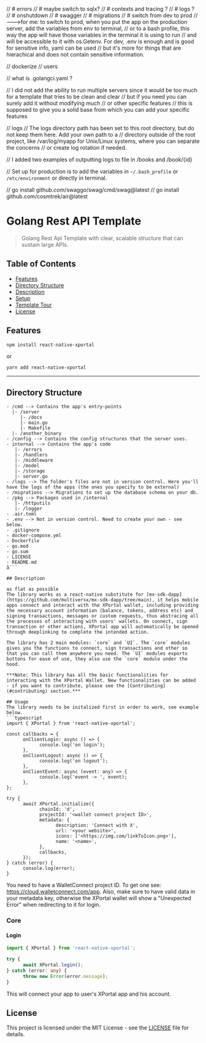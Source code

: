 // # errors 
// # maybe switch to sqlx?
// # contexts and tracing ?
// # logs ?
// # onshutdown
// # swagger
// # migrations
// # switch from dev to prod
// --->for me: to switch to prod, when you put the app on the production server, add the variables from env to terminal,
// or to a bash profile, this way the app will have those variables in the terminal it is using to run
// and will be accessible to it with os.Getenv. For dev, .env is enough and is good for sensitive info, yaml can be used
// but it's more for things that are hierachical and does not contain sensitive information.

// dockerize
// users

// what is .golangci.yaml ?

// I did not add the ability to run multiple servers since it would be too much for a template that tries to be clean and clear
// but if you need you can surely add it without modifying much
// or other specific features
// this is supposed to give you a solid base from which you can add your specific features

// logs
// The logs directory path has been set to this root directory, but do not keep them here. Add your own path to a
// directory outside of the root project, like /var/log/myapp for Unix/Linux systems, where you can separate the concerns
// or create log rotation if needed.

// I added two examples of outputting logs to file in /books and /book/{id}

// Set up for production is to add the variables in `~/.bash_profile` or `/etc/environment` or directly in terminal.

// go install github.com/swaggo/swag/cmd/swag@latest
// go install github.com/cosmtrek/air@latest


# Golang Rest API Template
> Golang Rest Api Template with clear, scalable structure that can sustain large APIs.

## Table of Contents

- [Features](#Features)
- [Directory Structure](#Directory-Structure)
- [Description](#Description)
- [Setup](#Setup)
- [Template Tour](#Tempalte-Tour)
- [License](#license)

## Features

```bash
npm install react-native-xportal
```
or 
```bash
yarn add react-native-xportal
```

---

## Directory Structure
```
- /cmd --> Contains the app's entry-points 
  |- /server
     |- /docs
     |- main.go
     |- Makefile
  |- /another_binary
- /config --> Contains the config structures that the server uses.
- internal --> Contains the app's code
   |- /errors
   |- /handlers
   |- /middleware
   |- /model
   |- /storage
   |- server.go
- /logs --> The folder's files are not in version control. Here you'll have the logs of the apps (the ones you specify to be external)
- /migrations --> Migrations to set up the database schema on your db.
- /pkg --> Packages used in /internal
   |- /httputils
   |- /logger
- .air.toml
- .env --> Not in version control. Need to create your own - see below.
- .gitignore
- docker-compose.yml
- Dockerfile
- go.mod
- go.sum
- LICENSE
- README.md
å```

## Description

as flat as possible
The library works as a react-native substitute for [mx-sdk-dapp](https://github.com/multiversx/mx-sdk-dapp/tree/main), it helps mobile apps connect and interact with the XPortal wallet, including providing the necessary account information (balance, tokens, address etc) and signing transactions, messages or custom requests, thus abstracing all the processes of interacting with users' wallets. On connect, sign transaction or other actions, XPortal app will automatically be opened through deeplinking to complete the intended action. 

The library has 2 main modules: `core` and `UI`. The `core` modules gives you the functions to connect, sign transactions and other so that you can call them anywhere you need. The `UI` modules exports buttons for ease of use, they also use the `core` module under the hood.

***Note: This library has all the basic functionalities for interacting with the XPortal Wallet. New functionalities can be added - if you want to contribute, please see the [Contributing](#contributing) section.***

## Usage
The library needs to be initalized first in order to work, see example below.
```typescript
import { XPortal } from 'react-native-xportal';

const callbacks = {
      onClientLogin: async () => {
            console.log('on login');
      },
      onClientLogout: async () => {
            console.log('on logout');
      },
      onClientEvent: async (event: any) => {
            console.log('event -> ', event);
      },
};

try {
      await XPortal.initialize({
            chainId: 'd',
            projectId: '<wallet connect project ID>',
            metadata: {
                  description: 'Connect with X',
                  url: '<your website>',
                  icons: ['<https://img.com/linkToIcon.png>'],
                  name: '<name>',
            },
            callbacks,
      });
} catch (error) {
      console.log(error);
}
```
You need to  have a WalletConnect project ID. To get one see: https://cloud.walletconnect.com/app. Also, make sure to have valid data in your metadata key, otherwise the XPortal wallet will show a "Unexpected Error" when redirecting to it for login.

### Core
#### Login
```typescript
import { XPortal } from 'react-native-xportal';

try {
      await XPortal.login();
} catch (error: any) {
      throw new Error(error.message);
}
```
This will connect your app to user's XPortal app and his account.

## License

This project is licensed under the MIT License - see the [LICENSE](./LICENSE) file for details.

